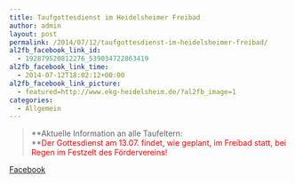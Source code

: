 ```yaml
---
title: Taufgottesdienst im Heidelsheimer Freibad
author: admin
layout: post
permalink: /2014/07/12/taufgottesdienst-im-heidelsheimer-freibad/
al2fb_facebook_link_id:
  - 192879520812276_539034722863419
al2fb_facebook_link_time:
  - 2014-07-12T18:02:12+00:00
al2fb_facebook_link_picture:
  - featured=http://www.ekg-heidelsheim.de/?al2fb_image=1
categories:
  - Allgemein
---
```

> **Aktuelle Information an alle Taufeltern:  
> **<span style="color: #ff0000;">Der Gottesdienst am 13.07. findet, wie geplant, im Freibad statt, bei Regen im Festzelt des Fördervereins!</span>

<div class="al2fb_anchor">
  <a href="http://www.facebook.com/permalink.php?story_fbid=539034722863419&id=192879520812276" target="_blank">Facebook</div></a>
